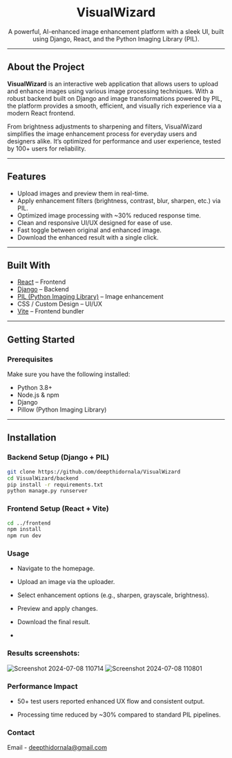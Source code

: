 <br />
<div align="center">
  <h1>VisualWizard</h1>
  <p align="center">
    A powerful, AI-enhanced image enhancement platform with a sleek UI, built using Django, React, and the Python Imaging Library (PIL).
  </p>
</div>

---

## About the Project

**VisualWizard** is an interactive web application that allows users to upload and enhance images using various image processing techniques. With a robust backend built on Django and image transformations powered by PIL, the platform provides a smooth, efficient, and visually rich experience via a modern React frontend.

From brightness adjustments to sharpening and filters, VisualWizard simplifies the image enhancement process for everyday users and designers alike. It’s optimized for performance and user experience, tested by 100+ users for reliability.

---

## Features

-  Upload images and preview them in real-time.
- Apply enhancement filters (brightness, contrast, blur, sharpen, etc.) via PIL.
- Optimized image processing with ~30% reduced response time.
- Clean and responsive UI/UX designed for ease of use.
- Fast toggle between original and enhanced image.
- Download the enhanced result with a single click.

---

## Built With

-  [React](https://reactjs.org) – Frontend
-  [Django](https://www.djangoproject.com/) – Backend
-  [PIL (Python Imaging Library)](https://pillow.readthedocs.io/) – Image enhancement
-  CSS / Custom Design – UI/UX
-  [Vite](https://vitejs.dev/) – Frontend bundler

---

##  Getting Started

###  Prerequisites

Make sure you have the following installed:

- Python 3.8+
- Node.js & npm
- Django
- Pillow (Python Imaging Library)

---

##  Installation

### Backend Setup (Django + PIL)

```bash
git clone https://github.com/deepthidornala/VisualWizard
cd VisualWizard/backend
pip install -r requirements.txt
python manage.py runserver
```
### Frontend Setup (React + Vite)
```bash
cd ../frontend
npm install
npm run dev
```
### Usage
- Navigate to the homepage.

- Upload an image via the uploader.

- Select enhancement options (e.g., sharpen, grayscale, brightness).

- Preview and apply changes.

- Download the final result.
- 
### Results screenshots:
![Screenshot 2024-07-08 110714](https://github.com/deepthidornala/VisualWizard/assets/130895321/cd92c127-3de8-4a73-af28-6d66731168bf)
![Screenshot 2024-07-08 110801](https://github.com/deepthidornala/VisualWizard/assets/130895321/241dc4d2-92f3-44fe-b0d8-4516c63d0e28)

### Performance Impact
- 50+ test users reported enhanced UX flow and consistent output.

- Processing time reduced by ~30% compared to standard PIL pipelines.

### Contact
Email - deepthidornala@gmail.com


